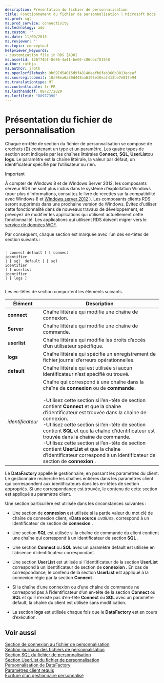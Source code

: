 ```yaml
---
description: Présentation du fichier de personnalisation
title: Fonctionnement du fichier de personnalisation | Microsoft Docs
ms.prod: sql
ms.prod_service: connectivity
ms.technology: ado
ms.custom: ''
ms.date: 11/09/2018
ms.reviewer: ''
ms.topic: conceptual
helpviewer_keywords:
- customization file in RDS [ADO]
ms.assetid: 136f74bf-8d86-4a41-be66-c86cbcf81548
author: rothja
ms.author: jroth
ms.openlocfilehash: 9b097d54015d9f48140aafb6feb360b8013edeaf
ms.sourcegitcommit: 18a98ea6a30d448aa6195e10ea2413be7e837e94
ms.translationtype: MT
ms.contentlocale: fr-FR
ms.lasthandoff: 08/27/2020
ms.locfileid: "88977390"
---
```

# <a name="understanding-the-customization-file"></a>Présentation du fichier de personnalisation
Chaque en-tête de section du fichier de personnalisation se compose de crochets (**[]**) contenant un type et un paramètre. Les quatre types de section sont indiqués par les chaînes littérales **Connect**, **SQL**, **UserList**ou **logs**. Le paramètre est la chaîne littérale, la valeur par défaut, un identificateur spécifié par l’utilisateur ou rien.  
  
> [!IMPORTANT]
>  À compter de Windows 8 et de Windows Server 2012, les composants serveur RDS ne sont plus inclus dans le système d’exploitation Windows (pour plus d’informations, consultez le livre de recettes sur la compatibilité avec Windows 8 et [Windows server 2012](https://www.microsoft.com/download/details.aspx?id=27416) ). Les composants clients RDS seront supprimés dans une prochaine version de Windows. Évitez d'utiliser cette fonctionnalité dans de nouveaux travaux de développement, et prévoyez de modifier les applications qui utilisent actuellement cette fonctionnalité. Les applications qui utilisent RDS doivent migrer vers le [service de données WCF](https://go.microsoft.com/fwlink/?LinkId=199565).  
  
 Par conséquent, chaque section est marquée avec l’un des en-têtes de section suivants :  
  
```console
  
[ connect default ] [ connect    
identifier   
] [ sql  default ] [ sql    
identifier   
] [ userlist    
identifier   
] [ logs ]  
  
```  
  
 Les en-têtes de section comportent les éléments suivants.  
  
|Élément|Description|  
|----------|-----------------|  
|**connect**|Chaîne littérale qui modifie une chaîne de connexion.|  
|**Server**|Chaîne littérale qui modifie une chaîne de commande.|  
|**userlist**|Chaîne littérale qui modifie les droits d’accès d’un utilisateur spécifique.|  
|**logs**|Chaîne littérale qui spécifie un enregistrement de fichier journal d’erreurs opérationnelles.|  
|**default**|Chaîne littérale qui est utilisée si aucun identificateur n’est spécifié ou trouvé.|  
|*identificateur*|Chaîne qui correspond à une chaîne dans la chaîne de **connexion** ou de **commande** .<br /><br /> -Utilisez cette section si l’en-tête de section contient **Connect** et que la chaîne d’identificateur est trouvée dans la chaîne de connexion.<br />-Utilisez cette section si l’en-tête de section contient **SQL** et que la chaîne d’identificateur est trouvée dans la chaîne de commande.<br />-Utilisez cette section si l’en-tête de section contient **UserList** et que la chaîne d’identificateur correspond à un identificateur de section de **connexion** .|  
  
 Le **DataFactory** appelle le gestionnaire, en passant les paramètres du client. Le gestionnaire recherche les chaînes entières dans les paramètres client qui correspondent aux identificateurs dans les en-têtes de section appropriés. Si une correspondance est trouvée, le contenu de cette section est appliqué au paramètre client.  
  
 Une section particulière est utilisée dans les circonstances suivantes :  
  
-   Une section de **connexion** est utilisée si la partie valeur du mot clé de chaîne de connexion client, «**Data source =**_value_», correspond à un identificateur de section de **connexion** . 
  
-   Une section **SQL** est utilisée si la chaîne de commande du client contient une chaîne qui correspond à un identificateur de section **SQL** .  
  
-   Une section **Connect** ou **SQL** avec un paramètre default est utilisée en l’absence d’identificateur correspondant.  
  
-   Une section **UserList** est utilisée si l’identificateur de la section **UserList** correspond à un identificateur de section de **connexion** . En cas de correspondance, le contenu de la section **UserList** est appliqué à la connexion régie par la section **Connect** .  
  
-   Si la chaîne d’une connexion ou d’une chaîne de commande ne correspond pas à l’identificateur d’un en-tête de la section **Connect** ou **SQL** et qu’il n’existe pas d’en-tête **Connect** ou **SQL** avec un paramètre default, la chaîne du client est utilisée sans modification.  
  
-   La section **logs** est utilisée chaque fois que le **DataFactory** est en cours d’exécution.  
  
## <a name="see-also"></a>Voir aussi  
 [Section de connexion au fichier de personnalisation](./customization-file-connect-section.md)   
 [Section journaux des fichiers de personnalisation](./customization-file-logs-section.md)   
 [Section SQL du fichier de personnalisation](./customization-file-sql-section.md)   
 [Section UserList du fichier de personnalisation](./customization-file-userlist-section.md)   
 [Personnalisation de DataFactory](./datafactory-customization.md)   
 [Paramètres client requis](./required-client-settings.md)   
 [Écriture d’un gestionnaire personnalisé](./writing-your-own-customized-handler.md)